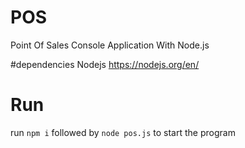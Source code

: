 # POS
Point Of Sales Console Application With Node.js

#dependencies
Nodejs https://nodejs.org/en/

# Run
run `npm i` followed by `node pos.js` to start the program
